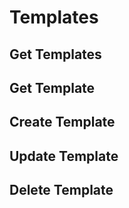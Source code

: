 # Templates

## Get Templates

## Get Template

## Create Template

## Update Template

## Delete Template
